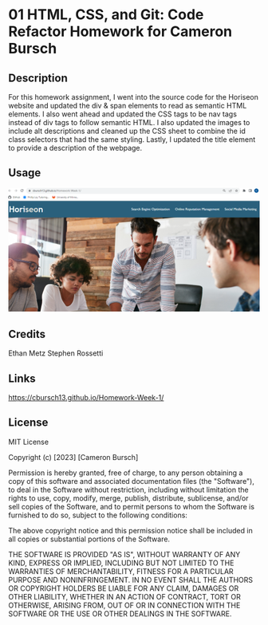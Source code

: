 # 01 HTML, CSS, and Git: Code Refactor Homework for Cameron Bursch

## Description

For this homework assignment, I went into the source code for the Horiseon website and updated the div & span elements to read as semantic HTML elements. I also went ahead and updated the CSS tags to be nav tags instead of div tags to follow semantic HTML. I also updated the images to include alt descriptions and cleaned up the CSS sheet to combine the id class selectors that had the same styling. Lastly, I updated the title element to provide a description of the webpage.

## Usage

![Screenshot](assets/images/screenshot.png)

## Credits

Ethan Metz
Stephen Rossetti

## Links
https://cbursch13.github.io/Homework-Week-1/

## License

MIT License

Copyright (c) [2023] [Cameron Bursch]

Permission is hereby granted, free of charge, to any person obtaining a copy
of this software and associated documentation files (the "Software"), to deal
in the Software without restriction, including without limitation the rights
to use, copy, modify, merge, publish, distribute, sublicense, and/or sell
copies of the Software, and to permit persons to whom the Software is
furnished to do so, subject to the following conditions:

The above copyright notice and this permission notice shall be included in all
copies or substantial portions of the Software.

THE SOFTWARE IS PROVIDED "AS IS", WITHOUT WARRANTY OF ANY KIND, EXPRESS OR
IMPLIED, INCLUDING BUT NOT LIMITED TO THE WARRANTIES OF MERCHANTABILITY,
FITNESS FOR A PARTICULAR PURPOSE AND NONINFRINGEMENT. IN NO EVENT SHALL THE
AUTHORS OR COPYRIGHT HOLDERS BE LIABLE FOR ANY CLAIM, DAMAGES OR OTHER
LIABILITY, WHETHER IN AN ACTION OF CONTRACT, TORT OR OTHERWISE, ARISING FROM,
OUT OF OR IN CONNECTION WITH THE SOFTWARE OR THE USE OR OTHER DEALINGS IN THE
SOFTWARE.

